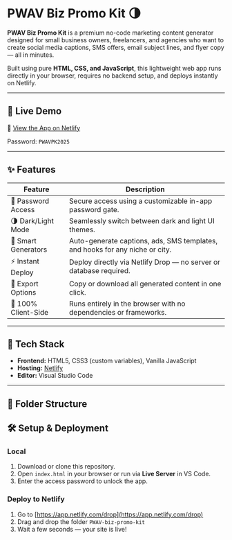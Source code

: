# PWAV Biz Promo Kit 🌗

**PWAV Biz Promo Kit** is a premium no-code marketing content generator designed for small business owners, freelancers, and agencies who want to create social media captions, SMS offers, email subject lines, and flyer copy — all in minutes.

Built using pure **HTML, CSS, and JavaScript**, this lightweight web app runs directly in your browser, requires no backend setup, and deploys instantly on Netlify.

---

## 🚀 Live Demo
🔗 [View the App on Netlify](pwav-biz-promo-kit.netlify.app)

Password: `PWAVPK2025`

---

## ✨ Features
| Feature | Description |
|----------|--------------|
| 🔐 Password Access | Secure access using a customizable in-app password gate. |
| 🌗 Dark/Light Mode | Seamlessly switch between dark and light UI themes. |
| 🧠 Smart Generators | Auto-generate captions, ads, SMS templates, and hooks for any niche or city. |
| ⚡ Instant Deploy | Deploy directly via Netlify Drop — no server or database required. |
| 💾 Export Options | Copy or download all generated content in one click. |
| 🧩 100% Client-Side | Runs entirely in the browser with no dependencies or frameworks. |

---

## 🧰 Tech Stack
- **Frontend:** HTML5, CSS3 (custom variables), Vanilla JavaScript  
- **Hosting:** [Netlify](https://www.netlify.com/)  
- **Editor:** Visual Studio Code  

---

## 📂 Folder Structure
## 🛠 Setup & Deployment

### Local
1. Download or clone this repository.
2. Open `index.html` in your browser or run via **Live Server** in VS Code.
3. Enter the access password to unlock the app.

### Deploy to Netlify
1. Go to [https://app.netlify.com/drop](https://app.netlify.com/drop)
2. Drag and drop the folder `PWAV-biz-promo-kit`
3. Wait a few seconds — your site is live!
